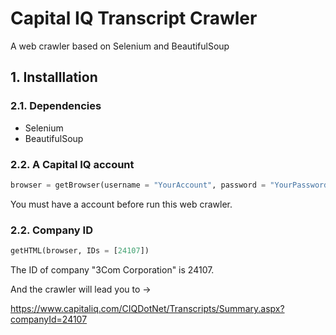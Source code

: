 # Capital IQ Transcript Crawler

A web crawler based on Selenium and BeautifulSoup

## 1. Installlation

### 2.1. Dependencies

* Selenium
* BeautifulSoup

### 2.2. A Capital IQ account

```python
browser = getBrowser(username = "YourAccount", password = "YourPassword")
```

You must have a account before run this web crawler.

### 2.2. Company ID

```python
getHTML(browser, IDs = [24107])
```
The ID of company "3Com Corporation" is 24107.

And the crawler will lead you to ->

https://www.capitaliq.com/CIQDotNet/Transcripts/Summary.aspx?companyId=24107
